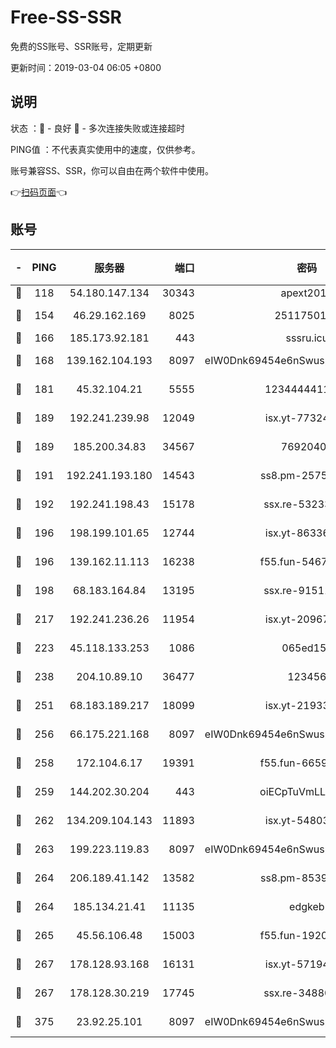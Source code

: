 # Free-SS-SSR

免费的SS账号、SSR账号，定期更新

更新时间：2019-03-04 06:05 +0800

## 说明

状态     ：🙂 - 良好 🙁 - 多次连接失败或连接超时

PING值   ：不代表真实使用中的速度，仅供参考。

账号兼容SS、SSR，你可以自由在两个软件中使用。

👉[扫码页面](https://liesauer.github.io/free-ss-ssr.github.io/)👈

## 账号

|-|PING|服务器|端口|密码|加密方式|区域|
|:----:|:----:|:-----:|-----:|:----:|:----:|:----:|
|🙂|118|54.180.147.134|30343|apext2019|chacha20|KR|
|🙂|154|46.29.162.169|8025|2511750146|aes-256-cfb|RU|
|🙂|166|185.173.92.181|443|sssru.icu|rc4-md5|RU|
|🙂|168|139.162.104.193|8097|eIW0Dnk69454e6nSwuspv9DmS201tQ0D|aes-256-cfb|JP|
|🙂|181|45.32.104.21|5555|1234444411111|aes-256-cfb|SG|
|🙂|189|192.241.239.98|12049|isx.yt-77324460|aes-256-cfb|US|
|🙂|189|185.200.34.83|34567|76920400|aes-256-cfb|US|
|🙂|191|192.241.193.180|14543|ss8.pm-25759164|aes-256-cfb|US|
|🙂|192|192.241.198.43|15178|ssx.re-53233906|aes-256-cfb|US|
|🙂|196|198.199.101.65|12744|isx.yt-86336141|aes-256-cfb|US|
|🙂|196|139.162.11.113|16238|f55.fun-54673492|aes-256-cfb|SG|
|🙂|198|68.183.164.84|13195|ssx.re-91511451|aes-256-cfb|US|
|🙂|217|192.241.236.26|11954|isx.yt-20967574|aes-256-cfb|US|
|🙂|223|45.118.133.253|1086|065ed15a|aes-256-cfb|SG|
|🙂|238|204.10.89.10|36477|123456|aes-256-cfb|US|
|🙂|251|68.183.189.217|18099|isx.yt-21933361|aes-256-cfb|SG|
|🙂|256|66.175.221.168|8097|eIW0Dnk69454e6nSwuspv9DmS201tQ0D|aes-256-cfb|US|
|🙂|258|172.104.6.17|19391|f55.fun-66594253|aes-256-cfb|US|
|🙂|259|144.202.30.204|443|oiECpTuVmLLxk4Ts|aes-256-cfb|US|
|🙂|262|134.209.104.143|11893|isx.yt-54803040|aes-256-cfb|SG|
|🙂|263|199.223.119.83|8097|eIW0Dnk69454e6nSwuspv9DmS201tQ0D|aes-256-cfb|US|
|🙂|264|206.189.41.142|13582|ss8.pm-85391880|aes-256-cfb|SG|
|🙂|264|185.134.21.41|11135|edgkeb|aes-256-cfb|GB|
|🙂|265|45.56.106.48|15003|f55.fun-19202286|aes-256-cfb|US|
|🙂|267|178.128.93.168|16131|isx.yt-57194887|aes-256-cfb|SG|
|🙂|267|178.128.30.219|17745|ssx.re-34880503|aes-256-cfb|SG|
|🙂|375|23.92.25.101|8097|eIW0Dnk69454e6nSwuspv9DmS201tQ0D|aes-256-cfb|US|
